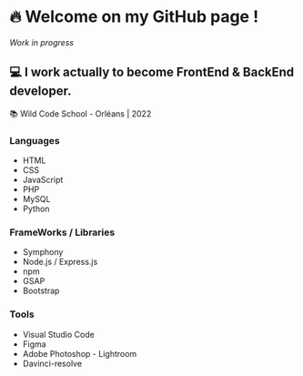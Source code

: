# :fire: Welcome on my GitHub page !
*Work in progress*
## :computer: I work actually to become FrontEnd & BackEnd developer. 

:books: Wild Code School - Orléans | 2022

### Languages
- HTML
- CSS
- JavaScript
- PHP
- MySQL
- Python

### FrameWorks / Libraries
- Symphony
- Node.js / Express.js
- npm
- GSAP
- Bootstrap

### Tools
- Visual Studio Code
- Figma
- Adobe Photoshop - Lightroom
- Davinci-resolve
